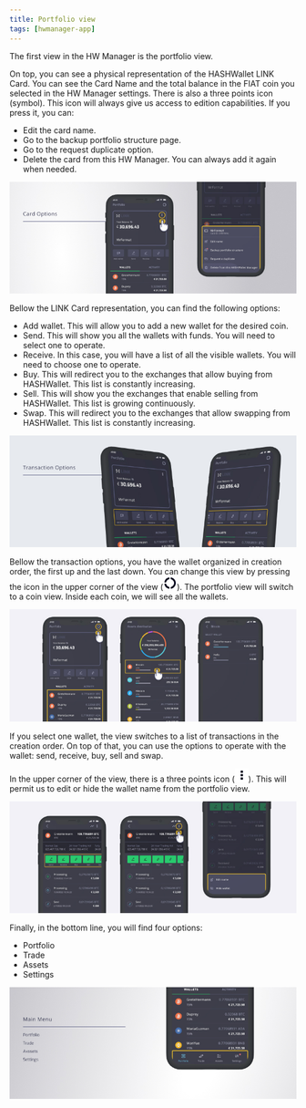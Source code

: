 ```yaml
---
title: Portfolio view
tags: [hwmanager-app]
---
```


The first view in the HW Manager is the portfolio view.

On top, you can see a physical representation of the HASHWallet LINK Card. You can see the Card Name and the total balance in the FIAT coin you selected in the HW Manager settings. There is also a three points icon (symbol). This icon will always give us access to edition capabilities. If you press it, you can:

- Edit the card name.
- Go to the backup portfolio structure page.
- Go to the request duplicate option.
- Delete the card from this HW Manager. You can always add it again when needed.

![HASHWallet Manager Portfolio](/assets/img/Portfolio%20view.jpg)

Bellow the LINK Card representation, you can find the following options:

- Add wallet. This will allow you to add a new wallet for the desired coin.
- Send. This will show you all the wallets with funds. You will need to select one to operate.
- Receive. In this case, you will have a list of all the visible wallets. You will need to choose one to operate.
- Buy. This will redirect you to the exchanges that allow buying from HASHWallet. This list is constantly increasing.
- Sell. This will show you the exchanges that enable selling from HASHWallet. This list is growing continuously.
- Swap. This will redirect you to the exchanges that allow swapping from HASHWallet. This list is constantly increasing.

![HASHWallet Manager Portfolio](/assets/img/Portfolio%20view%202.jpg)

Bellow the transaction options, you have the wallet organized in creation order, the first up and the last down. You can change this view by pressing the icon in the upper corner of the view (![icon](/assets/img/DESCRIPTION_hw-donut_char%202.png)). The portfolio view will switch to a coin view. Inside each coin, we will see all the wallets.

![HASHWallet Manager Portfolio](/assets/img/Portfolio%20view%203.jpg)

If you select one wallet, the view switches to a list of transactions in the creation order. On top of that, you can use the options to operate with the wallet: send, receive, buy, sell and swap.

In the upper corner of the view, there is a three points icon (![icon](/assets/img/NAVIGATION_hw-more_vert%202.png)). This will permit us to edit or hide the wallet name from the portfolio view.

![HASHWallet Manager Portfolio](/assets/img/Portfolio%20view%204.jpg)

Finally, in the bottom line, you will find four options:

- Portfolio
- Trade
- Assets
- Settings

![HASHWallet Manager Portfolio](/assets/img/Portfolio%20view%205.jpg)
